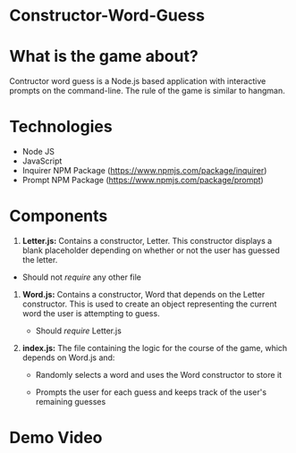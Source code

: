 # Constructor-Word-Guess

# What is the game about? 

Contructor word guess is a Node.js based application with interactive prompts on the command-line. The rule of the game is similar to hangman. 

# Technologies

* Node JS
* JavaScript
* Inquirer NPM Package (https://www.npmjs.com/package/inquirer)
* Prompt NPM Package (https://www.npmjs.com/package/prompt)

# Components

1. **Letter.js:** Contains a constructor, Letter. This constructor displays a blank placeholder depending on whether or not the user has guessed the letter.
  * Should not *require* any other file

1. **Word.js:** Contains a constructor, Word that depends on the Letter constructor. This is used to create an object representing the current word the user is attempting to guess.
    * Should *require* Letter.js

1. **index.js:** The file containing the logic for the course of the game, which depends on Word.js and:

    * Randomly selects a word and uses the Word constructor to store it

    * Prompts the user for each guess and keeps track of the user's remaining guesses

# Demo Video






